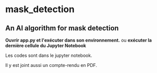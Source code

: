 # mask_detection
## An AI algorithm for mask detection
**Ouvrir app.py et l'exécuter dans son environnement.** ou **exécuter la dernière cellule du Jupyter Notebook**

Les codes sont dans le jupyter notebook.

Il y est joint aussi un compte-rendu en PDF.

